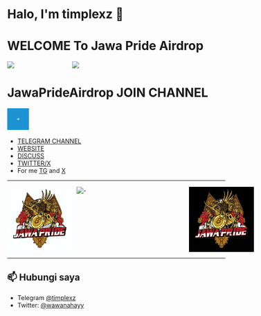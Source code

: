 # Halo, I'm timplexz 👋



# WELCOME To Jawa Pride Airdrop

<div style="display: flex;">
  <img src="https://github.com/Wawanahayy/JawaPrideAirdrop/raw/main/2in1.gif" width="150" />
  <img src="https://github.com/Wawanahayy/JawaPrideAirdrop/raw/main/2in1.gif" width="150" />
</div>


# JawaPrideAirdrop JOIN CHANNEL 
<img src="https://github.com/Wawanahayy/Autonomys-Network-/blob/main/telegram.gif" alt="JOIN MY CHANNEL" width="50" height="50">

- [TELEGRAM CHANNEL](https://t.me/AirdropJP_JawaPride)
- [WEBSITE](https://linktr.ee/Jawa_Pride_ID)
- [DISCUSS](https://t.me/AirdropJPdiskusi)
- [TWITTER/X](https://x.com/JAWAPRIDE_ID)
- For me [TG](https://t.me/timplexzz) and [X](https://t.me/timplexzz)

- - - - - - - - -

<div style="display: flex; gap: 10px;">
  <img src="https://github.com/Wawanahayy/Autonomys-Network-/blob/main/photo.jpg" alt="-" width="250" height="150">
  <img src="https://github.com/Wawanahayy/Autonomys-Network-/blob/main/2in1.gif" alt="-" width="250" height="150">
  <img src="https://github.com/Wawanahayy/Autonomys-Network-/blob/main/photo1.jpg" alt="-" width="250" height="150">
</div>

- - - - - - - - -


## 📫 Hubungi saya
- Telegram [@timplexz](t.me://timplexz)
- Twitter: [@wawanahayy](https://twitter.com/wawanahayy)


